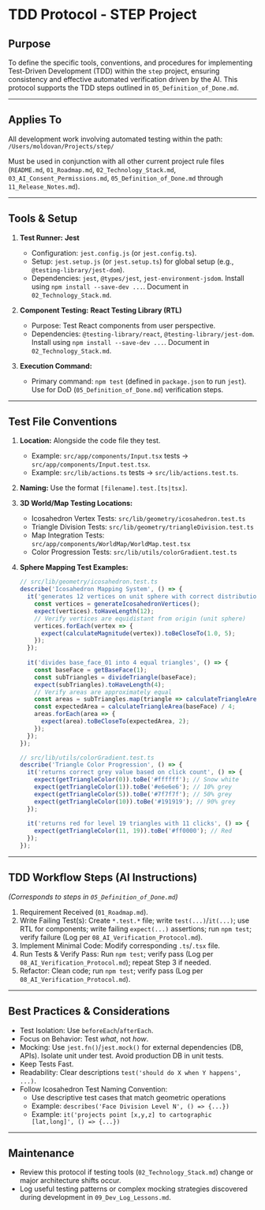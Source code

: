 # TDD Protocol - STEP Project

## Purpose

To define the specific tools, conventions, and procedures for implementing Test-Driven Development (TDD) within the `step` project, ensuring consistency and effective automated verification driven by the AI. This protocol supports the TDD steps outlined in `05_Definition_of_Done.md`.

---

## Applies To

All development work involving automated testing within the path:
`/Users/moldovan/Projects/step/`

Must be used in conjunction with all other current project rule files (`README.md`, `01_Roadmap.md`, `02_Technology_Stack.md`, `03_AI_Consent_Permissions.md`, `05_Definition_of_Done.md` through `11_Release_Notes.md`).

---

## Tools & Setup

1.  **Test Runner:** **Jest**
    * Configuration: `jest.config.js` (or `jest.config.ts`).
    * Setup: `jest.setup.js` (or `jest.setup.ts`) for global setup (e.g., `@testing-library/jest-dom`).
    * Dependencies: `jest`, `@types/jest`, `jest-environment-jsdom`. Install using `npm install --save-dev ...`. Document in `02_Technology_Stack.md`.

2.  **Component Testing:** **React Testing Library (RTL)**
    * Purpose: Test React components from user perspective.
    * Dependencies: `@testing-library/react`, `@testing-library/jest-dom`. Install using `npm install --save-dev ...`. Document in `02_Technology_Stack.md`.

3.  **Execution Command:**
    * Primary command: `npm test` (defined in `package.json` to run `jest`). Use for DoD (`05_Definition_of_Done.md`) verification steps.

---

## Test File Conventions

1.  **Location:** Alongside the code file they test.
    * Example: `src/app/components/Input.tsx` tests -> `src/app/components/Input.test.tsx`.
    * Example: `src/lib/actions.ts` tests -> `src/lib/actions.test.ts`.

2.  **Naming:** Use the format `[filename].test.[ts|tsx]`.

3.  **3D World/Map Testing Locations:**
    * Icosahedron Vertex Tests: `src/lib/geometry/icosahedron.test.ts`
    * Triangle Division Tests: `src/lib/geometry/triangleDivision.test.ts`
    * Map Integration Tests: `src/app/components/WorldMap/WorldMap.test.tsx`
    * Color Progression Tests: `src/lib/utils/colorGradient.test.ts`

4.  **Sphere Mapping Test Examples:**
    ```typescript
    // src/lib/geometry/icosahedron.test.ts
    describe('Icosahedron Mapping System', () => {
      it('generates 12 vertices on unit sphere with correct distribution', () => {
        const vertices = generateIcosahedronVertices();
        expect(vertices).toHaveLength(12);
        // Verify vertices are equidistant from origin (unit sphere)
        vertices.forEach(vertex => {
          expect(calculateMagnitude(vertex)).toBeCloseTo(1.0, 5);
        });
      });
      
      it('divides base_face_01 into 4 equal triangles', () => {
        const baseFace = getBaseFace(1);
        const subTriangles = divideTriangle(baseFace);
        expect(subTriangles).toHaveLength(4);
        // Verify areas are approximately equal
        const areas = subTriangles.map(triangle => calculateTriangleArea(triangle));
        const expectedArea = calculateTriangleArea(baseFace) / 4;
        areas.forEach(area => {
          expect(area).toBeCloseTo(expectedArea, 2);
        });
      });
    });
    
    // src/lib/utils/colorGradient.test.ts
    describe('Triangle Color Progression', () => {
      it('returns correct grey value based on click count', () => {
        expect(getTriangleColor(0)).toBe('#ffffff'); // Snow white
        expect(getTriangleColor(1)).toBe('#e6e6e6'); // 10% grey
        expect(getTriangleColor(5)).toBe('#7f7f7f'); // 50% grey
        expect(getTriangleColor(10)).toBe('#191919'); // 90% grey
      });
      
      it('returns red for level 19 triangles with 11 clicks', () => {
        expect(getTriangleColor(11, 19)).toBe('#ff0000'); // Red
      });
    });
    ```

---

## TDD Workflow Steps (AI Instructions)

*(Corresponds to steps in `05_Definition_of_Done.md`)*

1.  Requirement Received (`01_Roadmap.md`).
2.  Write Failing Test(s): Create `*.test.*` file; write `test(...)`/`it(...)`; use RTL for components; write failing `expect(...)` assertions; run `npm test`; verify failure (Log per `08_AI_Verification_Protocol.md`).
3.  Implement Minimal Code: Modify corresponding `.ts`/`.tsx` file.
4.  Run Tests & Verify Pass: Run `npm test`; verify pass (Log per `08_AI_Verification_Protocol.md`); repeat Step 3 if needed.
5.  Refactor: Clean code; run `npm test`; verify pass (Log per `08_AI_Verification_Protocol.md`).

---

## Best Practices & Considerations

- Test Isolation: Use `beforeEach`/`afterEach`.
- Focus on Behavior: Test *what*, not *how*.
- Mocking: Use `jest.fn()`/`jest.mock()` for external dependencies (DB, APIs). Isolate unit under test. Avoid production DB in unit tests.
- Keep Tests Fast.
- Readability: Clear descriptions `test('should do X when Y happens', ...)`.
- Follow Icosahedron Test Naming Convention: 
  * Use descriptive test cases that match geometric operations
  * Example: `describes('Face Division Level N', () => {...})`
  * Example: `it('projects point [x,y,z] to cartographic [lat,long]', () => {...})`

---

## Maintenance

- Review this protocol if testing tools (`02_Technology_Stack.md`) change or major architecture shifts occur.
- Log useful testing patterns or complex mocking strategies discovered during development in `09_Dev_Log_Lessons.md`.
